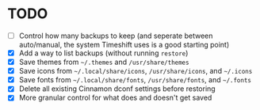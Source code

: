 # TODO

- [ ] Control how many backups to keep (and seperate between auto/manual, the system Timeshift uses is a good starting point)
- [x] Add a way to list backups (without running `restore`)
- [x] Save themes from `~/.themes` and `/usr/share/themes`
- [x] Save icons from `~/.local/share/icons`, `/usr/share/icons`, and `~/.icons`
- [x] Save fonts from `~/.local/share/fonts`, `/usr/share/fonts`, and `~/.fonts`
- [x] Delete all existing Cinnamon dconf settings before restoring
- [x] More granular control for what does and doesn't get saved
